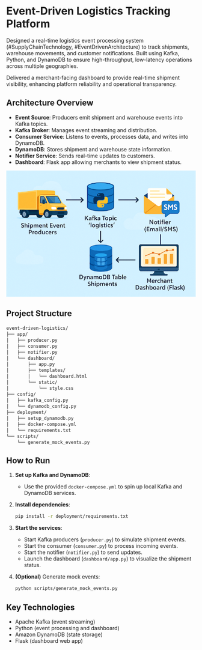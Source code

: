 # Event-Driven Logistics Tracking Platform

Designed a real-time logistics event processing system (#SupplyChainTechnology, #EventDrivenArchitecture) to track shipments, warehouse movements, and customer notifications. Built using Kafka, Python, and DynamoDB to ensure high-throughput, low-latency operations across multiple geographies.

Delivered a merchant-facing dashboard to provide real-time shipment visibility, enhancing platform reliability and operational transparency.

## Architecture Overview

- **Event Source**: Producers emit shipment and warehouse events into Kafka topics.
- **Kafka Broker**: Manages event streaming and distribution.
- **Consumer Service**: Listens to events, processes data, and writes into DynamoDB.
- **DynamoDB**: Stores shipment and warehouse state information.
- **Notifier Service**: Sends real-time updates to customers.
- **Dashboard**: Flask app allowing merchants to view shipment status.

![Architecture Diagram](architecture-diagram.png)

## Project Structure

```
event-driven-logistics/
├── app/
│   ├── producer.py
│   ├── consumer.py
│   ├── notifier.py
│   └── dashboard/
│       ├── app.py
│       ├── templates/
│       │   └── dashboard.html
│       └── static/
│           └── style.css
├── config/
│   ├── kafka_config.py
│   └── dynamodb_config.py
├── deployment/
│   ├── setup_dynamodb.py
│   ├── docker-compose.yml
│   └── requirements.txt
└── scripts/
    └── generate_mock_events.py
```

## How to Run

1. **Set up Kafka and DynamoDB**:
   - Use the provided `docker-compose.yml` to spin up local Kafka and DynamoDB services.

2. **Install dependencies**:
   ```bash
   pip install -r deployment/requirements.txt
   ```

3. **Start the services**:
   - Start Kafka producers (`producer.py`) to simulate shipment events.
   - Start the consumer (`consumer.py`) to process incoming events.
   - Start the notifier (`notifier.py`) to send updates.
   - Launch the dashboard (`dashboard/app.py`) to visualize the shipment status.

4. **(Optional)** Generate mock events:
   ```bash
   python scripts/generate_mock_events.py
   ```

## Key Technologies

- Apache Kafka (event streaming)
- Python (event processing and dashboard)
- Amazon DynamoDB (state storage)
- Flask (dashboard web app)

